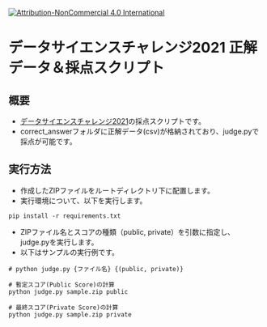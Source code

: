 [![Attribution-NonCommercial 4.0 International](https://img.shields.io/badge/License-CC%20BY--NC%204.0-lightgrey.svg)](LICENSE)
# データサイエンスチャレンジ2021 正解データ＆採点スクリプト

## 概要
- [データサイエンスチャレンジ2021](https://athletix.run/challenges/MQe8jPDRp)の採点スクリプトです。
- correct\_answerフォルダに正解データ(csv)が格納されており、judge.pyで採点が可能です。

## 実行方法
- 作成したZIPファイルをルートディレクトリ下に配置します。
- 実行環境について、以下を実行します。
```
pip install -r requirements.txt
```
- ZIPファイル名とスコアの種類（public, private）を引数に指定し、judge.pyを実行します。
- 以下はサンプルの実行例です。
```
# python judge.py {ファイル名} {(public, private)}

# 暫定スコア(Public Score)の計算
python judge.py sample.zip public

# 最終スコア(Private Score)の計算
python judge.py sample.zip private 
``` 